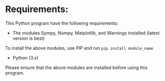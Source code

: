 # Requirements:


This Python program have the following requirements:

- The modules Sympy, Numpy, Matplotlib, and Warnings installed (latest version is best)

To install the above modules, use PIP and run `pip install module_name`

- Python (3.x)

Please ensure that the above modules are installed before using this program.